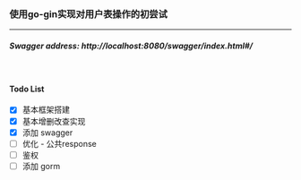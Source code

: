 ### 使用go-gin实现对用户表操作的初尝试
***

##### Swagger address: http://localhost:8080/swagger/index.html#/
<br>

#### Todo List
- [x] 基本框架搭建
- [x] 基本增删改查实现
- [x] 添加 swagger
- [ ] 优化 - 公共response
- [ ] 鉴权
- [ ] 添加 gorm
